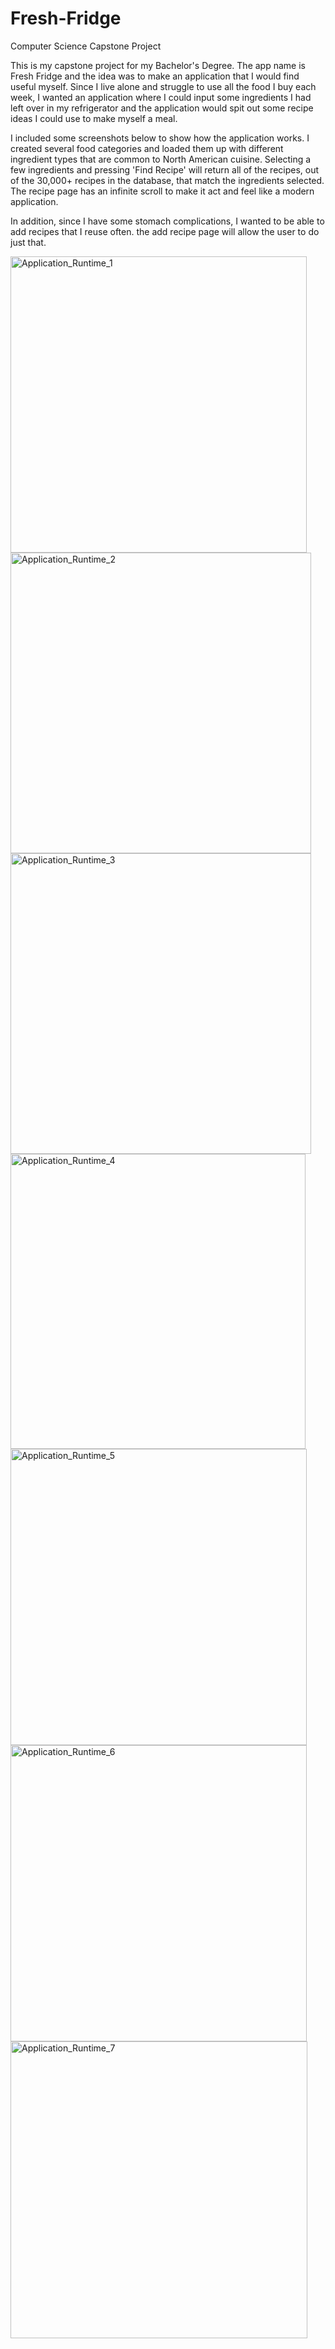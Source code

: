 # Fresh-Fridge
Computer Science Capstone Project

This is my capstone project for my Bachelor's Degree. The app name is Fresh Fridge and the idea was to make an application that I would find useful myself. Since I live alone and struggle to use all the food I buy each week, I wanted an application where I could input some ingredients I had left over in my refrigerator and the application would spit out some recipe ideas I could use to make myself a meal. 

I included some screenshots below to show how the application works. I created several food categories and loaded them up with different ingredient types that are common to North American cuisine. Selecting a few ingredients and pressing 'Find Recipe' will return all of the recipes, out of the 30,000+ recipes in the database, that match the ingredients selected. The recipe page has an infinite scroll to make it act and feel like a modern application. 

In addition, since I have some stomach complications, I wanted to be able to add recipes that I reuse often. the add recipe page will allow the user to do just that. 

<img width="474" alt="Application_Runtime_1" src="https://user-images.githubusercontent.com/104949264/221430790-1f2a9a3e-8dee-4e25-91d0-1ec80bb8cd77.png">
<img width="481" alt="Application_Runtime_2" src="https://user-images.githubusercontent.com/104949264/221430794-22f705c8-7ec7-4296-96c8-7edab98ad3d4.png">
<img width="481" alt="Application_Runtime_3" src="https://user-images.githubusercontent.com/104949264/221430797-44ff5c6d-7985-4037-ba38-3cc473eb54fa.png">
<img width="472" alt="Application_Runtime_4" src="https://user-images.githubusercontent.com/104949264/221430801-d936c67b-1986-435d-b042-a9b197128b28.png">
<img width="474" alt="Application_Runtime_5" src="https://user-images.githubusercontent.com/104949264/221430803-d405709f-e5d1-4f55-acfb-0ce8d570b4ec.png">
<img width="474" alt="Application_Runtime_6" src="https://user-images.githubusercontent.com/104949264/221430808-25e0ba3b-ffc1-481d-a5c7-3974f5de50e6.png">
<img width="475" alt="Application_Runtime_7" src="https://user-images.githubusercontent.com/104949264/221430810-4722b75e-19a0-4fdf-ab4a-7c07ac92e608.png">


